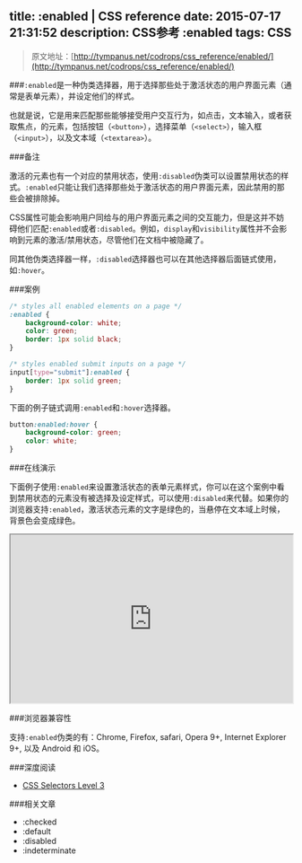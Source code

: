 title: :enabled | CSS reference
date: 2015-07-17 21:31:52
description: CSS参考 :enabled
tags: CSS
---

> 原文地址：[http://tympanus.net/codrops/css_reference/enabled/](http://tympanus.net/codrops/css_reference/enabled/)

###`:enabled`是一种伪类选择器，用于选择那些处于激活状态的用户界面元素（通常是表单元素），并设定他们的样式。

也就是说，它是用来匹配那些能够接受用户交互行为，如点击，文本输入，或者获取焦点，的元素，包括按钮（`<button>`），选择菜单（`<select>`），输入框（`<input>`），以及文本域（`<textarea>`）。

###备注

激活的元素也有一个对应的禁用状态，使用`:disabled`伪类可以设置禁用状态的样式。`:enabled`只能让我们选择那些处于激活状态的用户界面元素，因此禁用的那些会被排除掉。

CSS属性可能会影响用户同给与的用户界面元素之间的交互能力，但是这并不妨碍他们匹配`:enabled`或者`:disabled`。例如，`display`和`visibility`属性并不会影响到元素的激活/禁用状态，尽管他们在文档中被隐藏了。

同其他伪类选择器一样，`:disabled`选择器也可以在其他选择器后面链式使用，如`:hover`。

###案例

```css
/* styles all enabled elements on a page */
:enabled {
    background-color: white;
    color: green;
    border: 1px solid black;
}

/* styles enabled submit inputs on a page */
input[type="submit"]:enabled {
    border: 1px solid green;
}
```

下面的例子链式调用`:enabled`和`:hover`选择器。

```css
button:enabled:hover {
    background-color: green;
    color: white;
}
```

###在线演示

下面例子使用`:enabled`来设置激活状态的表单元素样式，你可以在这个案例中看到禁用状态的元素没有被选择及设定样式，可以使用`:disabled`来代替。如果你的浏览器支持`:enabled`，激活状态元素的文字是绿色的，当悬停在文本域上时候，背景色会变成绿色。

<iframe src="http://tympanus.net/codrops-playground/SaraSoueidan/ZxpA9v3H/embed/result,html,css/" width="100%" height="300px"></iframe>

###浏览器兼容性

支持`:enabled`伪类的有：Chrome, Firefox, safari, Opera 9+, Internet Explorer 9+, 以及 Android 和 iOS。

###深度阅读

* [CSS Selectors Level 3](http://dev.w3.org/csswg/selectors3/#enableddisabled)

###相关文章

* :checked
* :default
* :disabled
* :indeterminate
